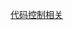 [代码控制相关](file:///D:/Obsidian%20Unity/Unity/Unity%E5%9B%9B%E9%83%A8%E6%9B%B2/Assets/Scripts/Unity%C2%B7%E6%A0%B8%E5%BF%83/2D%E7%9B%B8%E5%85%B3/Tilemap%E7%93%A6%E7%89%87%E5%9C%B0%E5%9B%BE/Lesson27_%E4%BB%A3%E7%A0%81%E6%8E%A7%E5%88%B6%E7%9B%B8%E5%85%B3.cs)